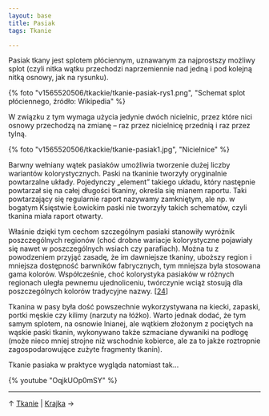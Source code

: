 ```yaml
---
layout: base
title: Pasiak
tags: Tkanie

---
```

Pasiak tkany jest splotem płóciennym, uznawanym za najprostszy możliwy splot (czyli nitka wątku przechodzi naprzemiennie nad jedną i pod kolejną nitką osnowy, jak na rysunku).

{% foto "v1565520506/tkackie/tkanie-pasiak-rys1.png", "Schemat splot płóciennego, źródło: Wikipedia" %}

W związku z tym wymaga użycia jedynie dwóch nicielnic, przez które nici osnowy przechodzą na zmianę – raz przez nicielnicę przednią i raz przez tylną.

{% foto "v1565520506/tkackie/tkanie-pasiak1.jpg", "Nicielnice" %}

Barwny wełniany wątek pasiaków umożliwia tworzenie dużej liczby wariantów kolorystycznych. Paski na tkaninie tworzyły oryginalnie powtarzalne układy. Pojedynczy „element” takiego układu, który następnie powtarzał się na całej długości tkaniny, określa się mianem raportu. Taki powtarzający się regularnie raport nazywamy zamkniętym, ale np. w bogatym Księstwie Łowickim paski nie tworzyły takich schematów, czyli tkanina miała raport otwarty.

Właśnie dzięki tym cechom szczególnym pasiaki stanowiły wyróżnik poszczególnych regionów (choć drobne wariacje kolorystyczne pojawiały się nawet w poszczególnych wsiach czy parafiach). Można tu z powodzeniem przyjąć zasadę, że im dawniejsze tkaniny, uboższy region i mniejsza dostępność barwników fabrycznych, tym mniejsza była stosowana gama kolorów. Współcześnie, choć kolorystyka pasiaków w różnych regionach uległa pewnemu ujednoliceniu, twórczynie wciąż stosują dla poszczególnych kolorów tradycyjne nazwy. \[[24](/bibliografia/#main)\]

Tkanina w pasy była dość powszechnie wykorzystywana na kiecki, zapaski, portki męskie czy kilimy (narzuty na łóżko). Warto jednak dodać, że tym samym splotem, na osnowie lnianej, ale wątkiem złożonym z pociętych na wąskie paski tkanin, wykonywano także szmaciane dywaniki na podłogę (może nieco mniej strojne niż wschodnie kobierce, ale za to jakże roztropnie zagospodarowujące zużyte fragmenty tkanin).

Tkanie pasiaka w praktyce wygląda natomiast tak…

{% youtube "OqjkUOp0mSY" %}

***

↑ [Tkanie](/tkanie/#main) | [Krajka](/tkanie/krajka/#main) →